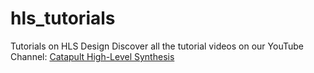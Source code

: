 # hls_tutorials
Tutorials on HLS Design
Discover all the tutorial videos on our YouTube Channel: <a href="https://www.youtube.com/channel/UCJMnUQKLcNNQ_KrD97_sU6w" target="_parent">Catapult High-Level Synthesis</a>
